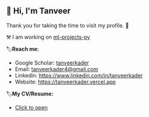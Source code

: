 ## 👋 Hi, I'm Tanveer

Thank you for taking the time to visit my profile. 🫡

⚒️ I am working on [ml-projects-py](https://github.com/tanveer-kader/ml-projects-py)

🏷️**Reach me:**

- Google Scholar: [tanveerkader](https://scholar.google.com/citations?user=GIAwRq4AAAAJ&hl=en)
- Email: tanveerkader4@gmail.com
- Linkedin: https://www.linkedin.com/in/tanveerkader
- Website: https://tanveerkader.vercel.app

🏷️**My CV/Resume:**

- [Click to open](tanveer_kader_git.pdf)
